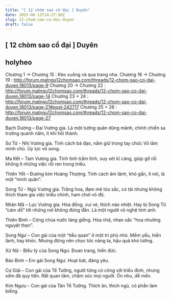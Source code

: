 ```yaml
---
title: "[ 12 chòm sao cổ đại ] Duyên"
date: 2025-06-12T14:27:50Z
slug: 12-chom-sao-co-dai-duyen
draft: false
---
```


## [ 12 chòm sao cổ đại ] Duyên

## holyheo

Chương 1 -> Chương 15 : Kéo xuống và qua trang nha.
Chương 16 -> Chương 19 : http://forum.matngu12chomsao.com/threads/12-chom-sao-co-dai-duyen.18013/page-9
Chương 20 -> Chương 22 : http://forum.matngu12chomsao.com/threads/12-chom-sao-co-dai-duyen.18013/page-14
Chương 23 + 24 : http://forum.matngu12chomsao.com/threads/12-chom-sao-co-dai-duyen.18013/page-21#post-242717
Chương 25 + 26 : http://forum.matngu12chomsao.com/threads/12-chom-sao-co-dai-duyen.18013/page-27
 
 
 
 

 
Bạch Dương – Đại Vương gia. Là một tướng quân dũng mãnh, chinh chiến sa trường quanh năm, ít khi hồi thành.
 

 
Sư Tử - Nhị Vương gia. Tính cách bá đạo, nắm giữ trong tay chức Võ lâm minh chủ. Uy lực vô song.
 

 
 
 
 
 
Ma Kết – Tam Vương gia. Tính tình trầm tĩnh, suy xét kĩ càng, giúp gỡ rối không ít những việc rối ren trong triều.
 
 

 
Thiên Yết – Đương kim Hoàng Thượng. Tính cách âm lãnh, khó gần, ít nói, là một “minh quân”.
 
 
 

Song Tử - Ngũ Vương gia. Trăng hoa, đam mê tửu sắc, có tài nhưng không thích tham gia việc triều chính, ham chơi vô độ.
 

 
Nhân Mã – Lục Vương gia. Hòa đồng, vui vẻ, thích náo nhiệt. Hay bị Song Tử “cám dỗ” tới những nơi không đứng đắn. Là một người võ nghệ tinh anh.
 

Thiên Bình – Công chúa nước láng giềng. Hòa nhã, nhan sắc “hoa nhường nguyệt thẹn”.
 

 
Song Ngư – Con gái của một “tiểu quan” ở một tri phủ nhỏ. Mềm yếu, hiền lành, hay khóc. Nhưng đừng nên chọc tức nàng ta, hậu quả khó lường.
 
 
 

Xử Nữ - Biểu tỷ của Song Ngư. Đoan trang, hiền đức.
 

 
Bảo Bình – Em gái Song Ngư. Hoạt bát, đáng yêu.
 
 

Cự Giải – Con gái của Tể Tướng, người từng có công với triều đình, nhưng sớm đã quy tiên. Rất quan tâm, chăm sóc mọi người. Ôn nhu, dễ mến.
 

 
Kim Ngưu – Con gái của Tân Tể Tướng. Thích ăn, thích ngủ, có phần làm biếng.